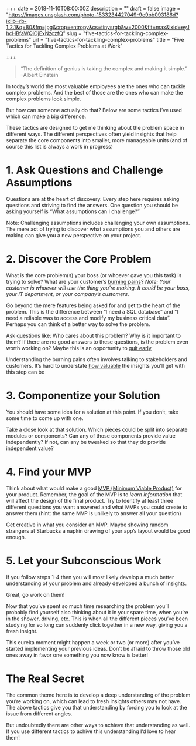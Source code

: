 +++
date = 2018-11-10T08:00:00Z
description = ""
draft = false
image = "https://images.unsplash.com/photo-1533234427049-9e9bb093186d?ixlib=rb-1.2.1&q=80&fm=jpg&crop=entropy&cs=tinysrgb&w=2000&fit=max&ixid=eyJhcHBfaWQiOjExNzczfQ"
slug = "five-tactics-for-tackling-complex-problems"
url = "five-tactics-for-tackling-complex-problems"
title = "Five Tactics for Tackling Complex Problems at Work"

+++


> “The definition of genius is taking the complex and making it simple.” –Albert Einstein

In today’s world the most valuable employees are the ones who can tackle complex problems. And the best of those are the ones who can make the complex problems look simple.

But how can someone actually do that? Below are some tactics I’ve used which can make a big difference.

These tactics are designed to get me thinking about the problem space in different ways. The different perspectives often yield insights that help separate the core components into smaller, more manageable units (and of course this list is always a work in progress)

# 1. Ask Questions and Challenge Assumptions

Questions are at the heart of discovery. Every step here requires asking questions and striving to find the answers. One question you should be asking yourself is “What assumptions can I challenge?”

Note: Challenging assumptions includes challenging your own assumptions. The mere act of trying to discover what assumptions you and others are making can give you a new perspective on your project.

# 2. Discover the Core Problem

What is the core problem(s) your boss (or whoever gave you this task) is trying to solve? What are your customer’s [burning pains](https://growthlab.com/how-do-i-create-and-sell-online-courses/)? _Note: Your customer is whoever will use the thing you’re making. It could be your boss, your IT department, or your company’s customers._

Go beyond the mere features being asked for and get to the heart of the problem. This is the difference between “I need a SQL database” and “I need a reliable was to access and modify my business critical data”. Perhaps you can think of a better way to solve the problem.

Ask questions like: Who cares about this problem? Why is it important to them? If there are no good answers to these questions, is the problem even worth working on? Maybe this is an opportunity to [quit early](https://www.reddit.com/r/lectures/comments/1nbwfv/quit_early_quit_often_prof_deepak_malhotra_harvard/)

Understanding the burning pains often involves talking to stakeholders and customers. It’s hard to understate [how valuable](https://training.kalzumeus.com/newsletters/archive/validating_product_ideas) the insights you’ll get with this step can be

# 3. Componentize your Solution

You should have some idea for a solution at this point. If you don’t, take some time to come up with one.

Take a close look at that solution. Which pieces could be split into separate modules or components? Can any of those components provide value independently? If not, can any be tweaked so that they do provide independent value?

# 4. Find your MVP

Think about what would make a good [MVP (Minimum Viable Product)](http://ask.leanstack.com/lean-startup-fundamentals/what-is-a-minimum-viable-product-mvp) for your product. Remember, the goal of the MVP is to _learn information_ that will affect the design of the final product. Try to Identify at least three different questions you want answered and what MVPs you could create to answer them (hint: the same MVP is unlikely to answer all your question)

Get creative in what you consider an MVP. Maybe showing random strangers at Starbucks a napkin drawing of your app’s layout would be good enough.

# 5. Let your Subconscious Work

If you follow steps 1-4 then you will most likely develop a much better understanding of your problem and already developed a bunch of insights.

Great, go work on them!

Now that you’ve spent so much time researching the problem you’ll probably find yourself also thinking about it in your spare time, when you’re in the shower, driving, etc. This is when all the different pieces you’ve been studying for so long can suddenly click together in a new way, giving you a fresh insight.

This eureka moment might happen a week or two (or more) after you’ve started implementing your previous ideas. Don’t be afraid to throw those old ones away in favor one something you now know is better!

# The Real Secret

The common theme here is to develop a deep understanding of the problem you’re working on, which can lead to fresh insights others may not have. The above tactics give you that understanding by forcing you to look at the issue from different angles.

But undoubtedly there are other ways to achieve that understanding as well. If you use different tactics to achive this understanding I’d love to hear them!


